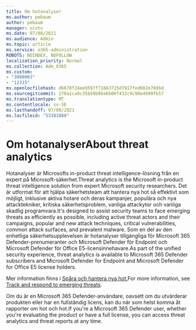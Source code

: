 ```yaml
---
title: Om hotanalyser
ms.author: pebaum
author: pebaum
manager: scotv
ms.date: 07/08/2021
ms.audience: Admin
ms.topic: article
ms.service: o365-administration
ROBOTS: NOINDEX, NOFOLLOW
localization_priority: Normal
ms.collection: Adm_O365
ms.custom:
- "3000003"
- "12315"
ms.openlocfilehash: d6670f24ee9597f71663725d7917fed602e70dbd
ms.sourcegitcommit: 270a1ca9c35b50b8be6b06f432c9c90e4090fb57
ms.translationtype: MT
ms.contentlocale: sv-SE
ms.lasthandoff: 07/08/2021
ms.locfileid: "53381888"
---
```

# <a name="about-threat-analytics"></a><span data-ttu-id="7a87f-102">Om hotanalyser</span><span class="sxs-lookup"><span data-stu-id="7a87f-102">About threat analytics</span></span>

<span data-ttu-id="7a87f-103">Hotanalyser är Microsofts in-product threat intelligence-lösning från en expert på Microsoft-säkerhet.</span><span class="sxs-lookup"><span data-stu-id="7a87f-103">Threat analytics is the Microsoft in-product threat intelligence solution from expert Microsoft security researchers.</span></span> <span data-ttu-id="7a87f-104">Det är utformat för att hjälpa säkerhetsteam att hantera nya hot så effektivt som möjligt, inklusive aktiva hotare och deras kampanjer, populära och nya attacktekniker, kritiska säkerhetsproblem, vanliga attackytor och vanliga skadlig programvara.</span><span class="sxs-lookup"><span data-stu-id="7a87f-104">It's designed to assist security teams to face emerging threats as efficiently as possible, including active threat actors and their campaigns, popular and new attack techniques, critical vulnerabilities, common attack surfaces, and prevalent malware.</span></span> <span data-ttu-id="7a87f-105">Som en del av den enhetliga säkerhetsupplevelsen är hotanalyser tillgängliga för Microsoft 365 Defender-prenumeranter och Microsoft Defender för Endpoint och Microsoft Defender för Office E5-licensinnehavare.</span><span class="sxs-lookup"><span data-stu-id="7a87f-105">As part of the unified security experience, threat analytics is available to Microsoft 365 Defender subscribers and Microsoft Defender for Endpoint and Microsoft Defender for Office E5 license holders.</span></span> 

<span data-ttu-id="7a87f-106">Mer information finns i [Spåra och hantera nya hot.](/microsoft-365/security/defender/threat-analytics)</span><span class="sxs-lookup"><span data-stu-id="7a87f-106">For more information, see [Track and respond to emerging threats](/microsoft-365/security/defender/threat-analytics).</span></span>

<span data-ttu-id="7a87f-107">Om du är en Microsoft 365 Defender-användare, oavsett om du utvärderar produkten eller har en fullständig licens, kan du när som helst komma åt rapporter om hot och hot.</span><span class="sxs-lookup"><span data-stu-id="7a87f-107">If you're a Microsoft 365 Defender user, whether you're evaluating the product or have a full license, you can access threat analytics and threat reports at any time.</span></span> 